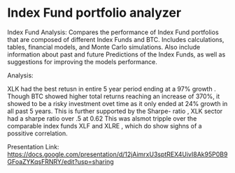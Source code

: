 # Index Fund portfolio analyzer


Index Fund Analysis:  Compares the performance of Index Fund portfolios that are composed of different Index Funds and BTC. Includes calculations, tables, financial models, and Monte Carlo simulations. Also include information about past and future Predictions of the Index Funds, as well as suggestions for improving the models performance.

Analysis:

XLK had the best retusn in entire 5 year period ending at a 97% growth . Though BTC showed higher total returns reaching an increase of 370%, it showed to be a risky investment ovet time as it only ended at 24% growth in all past 5 years. This is further supported by the Sharpe- ratio , XLK sector had a sharpe ratio over .5 at 0.62 This was alsmot tripple over the comparable index funds XLF and XLRE , which do show sighns of a possitive correlation. 

Presentation Link: 
https://docs.google.com/presentation/d/12jAimrxU3sptREX4UivI8Ak95P0B9GFoaZYKqsFRNRY/edit?usp=sharing
